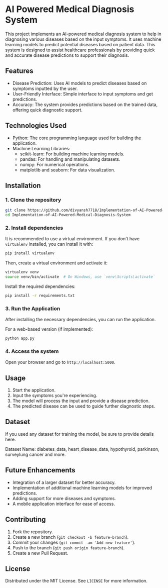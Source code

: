 # AI Powered Medical Diagnosis System

This project implements an AI-powered medical diagnosis system to help in diagnosing various diseases based on the input symptoms. It uses machine learning models to predict potential diseases based on patient data. This system is designed to assist healthcare professionals by providing quick and accurate disease predictions to support their diagnosis.

## Features

- Disease Prediction: Uses AI models to predict diseases based on symptoms inputted by the user.
- User-Friendly Interface: Simple interface to input symptoms and get predictions.
- Accuracy: The system provides predictions based on the trained data, offering quick diagnostic support.

## Technologies Used

- Python: The core programming language used for building the application.
- Machine Learning Libraries:
  - scikit-learn: For building machine learning models.
  - pandas: For handling and manipulating datasets.
  - numpy: For numerical operations.
  - matplotlib and seaborn: For data visualization.
  
## Installation

### 1. Clone the repository

```bash
git clone https://github.com/divyansh7718/Implementation-of-AI-Powered-Medical-Diagnosis-System.git
cd Implementation-of-AI-Powered-Medical-Diagnosis-System
```

### 2. Install dependencies

It is recommended to use a virtual environment. If you don't have `virtualenv` installed, you can install it with:

```bash
pip install virtualenv
```

Then, create a virtual environment and activate it:

```bash
virtualenv venv
source venv/bin/activate  # On Windows, use `venv\Scripts\activate`
```

Install the required dependencies:

```bash
pip install -r requirements.txt
```

### 3. Run the Application

After installing the necessary dependencies, you can run the application.

For a web-based version (if implemented):

```bash
python app.py  
```

### 4. Access the system

Open your browser and go to `http://localhost:5000`.

## Usage

1. Start the application.
2. Input the symptoms you're experiencing.
3. The model will process the input and provide a disease prediction.
4. The predicted disease can be used to guide further diagnostic steps.

## Dataset

If you used any dataset for training the model, be sure to provide details here.

  Dataset Name: diabetes_data, heart_disease_data, hypothyroid, parkinson, surveylung cancer and more.
  


## Future Enhancements

- Integration of a larger dataset for better accuracy.
- Implementation of additional machine learning models for improved predictions.
- Adding support for more diseases and symptoms.
- A mobile application interface for ease of access.
  
## Contributing

1. Fork the repository.
2. Create a new branch (`git checkout -b feature-branch`).
3. Commit your changes (`git commit -am 'Add new feature'`).
4. Push to the branch (`git push origin feature-branch`).
5. Create a new Pull Request.

## License

Distributed under the MIT License. See `LICENSE` for more information.
